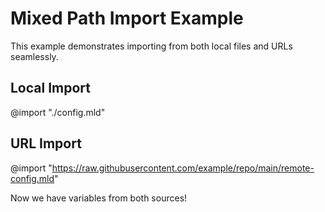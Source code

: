 # Mixed Path Import Example

This example demonstrates importing from both local files and URLs seamlessly.

## Local Import
@import "./config.mld"

## URL Import  
@import "https://raw.githubusercontent.com/example/repo/main/remote-config.mld"

Now we have variables from both sources!